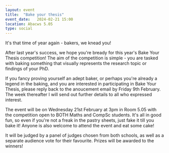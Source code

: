 ```yaml
---
layout: event
title:  "Bake your thesis"
event_date:   2024-02-21 15:00
location: Abacws 5.05
type: social
---
```

It's that time of year again - bakers, we knead you!

After last year's success, we hope you're bready for this year's Bake Your Thesis competition! The aim of the competition is simple - you are tasked with baking something that visually represents the research topic or findings of your PhD.

If you fancy proving yourself an adept baker, or perhaps you're already a legend in the baking, and you are interested in participating in Bake Your Thesis, please reply back to the anoucement email by Friday 9th February. The week thereafter I will send out further details to all who expressed interest.

The event will be on Wednesday 21st February at 3pm in Room 5.05 with the competition open to BOTH Maths and CompSc students. It's all in good fun, so even if you're not a freak in the pastry sheets, just fake it till you bake it! Anyone is also welcome to attend the event and eat some cake!

It will be judged by a panel of judges chosen from both schools, as well as a separate audience vote for their favourite. Prizes will be awarded to the winners!
